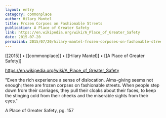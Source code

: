 ```yaml
---
layout: entry
category: commonplace
author: Hilary Mantel
title: Frozen Corpses on Fashionable Streets
publication: A Place of Greater Safety
link: https://en.wikipedia.org/wiki/A_Place_of_Greater_Safety
date: 2015-07-20
permalink: 2015/07/20/hilary-mantel-frozen-corposes-on-fashonable-streets
---
```


[[2015]] • [[commonplace]] • [[Hilary Mantel]] • [[A Place of Greater Safety]] 

https://en.wikipedia.org/wiki/A_Place_of_Greater_Safety

"Even the rich experience a sense of dislocation. Alms-giving seems not enough; there are frozen corpses on fashionable streets. When people step down from their carriages, they pull their cloaks about their faces, to keep the stinging cold from their cheeks and the miserable sights from their eyes."

A Place of Greater Safety, pg. 157
